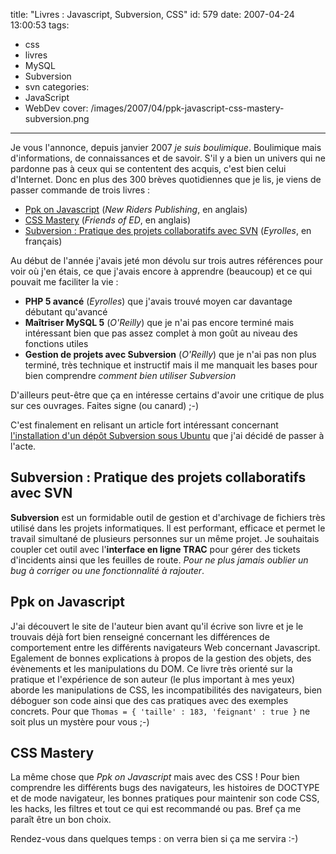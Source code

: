 title: "Livres : Javascript, Subversion, CSS"
id: 579
date: 2007-04-24 13:00:53
tags:
- css
- livres
- MySQL
- Subversion
- svn
categories:
- JavaScript
- WebDev
cover: /images/2007/04/ppk-javascript-css-mastery-subversion.png
---

Je vous l'annonce, depuis janvier 2007 _je suis boulimique_. Boulimique mais d'informations, de connaissances et de savoir. S'il y a bien un univers qui ne pardonne pas à ceux qui se contentent des acquis, c'est bien celui d'Internet. Donc en plus des 300 brèves quotidiennes que je lis, je viens de passer commande de trois livres :

*   [Ppk on Javascript](http://www.quirksmode.org/book/) (_New Riders Publishing_, en anglais)
*   [CSS Mastery](http://www.cssmastery.com/) (_Friends of ED_, en anglais)
*   [Subversion : Pratique des projets collaboratifs avec SVN](http://www.editions-eyrolles.com/Livre/9782212119190/subversion) (_Eyrolles_, en français)

<!--more-->

Au début de l'année j'avais jeté mon dévolu sur trois autres références pour voir où j'en étais, ce que j'avais encore à apprendre (beaucoup) et ce qui pouvait me faciliter la vie :

*   **PHP 5 avancé** (_Eyrolles_) que j'avais trouvé moyen car davantage débutant qu'avancé
*   **Maîtriser MySQL 5** (_O'Reilly_) que je n'ai pas encore terminé mais intéressant bien que pas assez complet à mon goût au niveau des fonctions utiles
*   **Gestion de projets avec Subversion** (_O'Reilly_) que je n'ai pas non plus terminé, très technique et instructif mais il me manquait les bases pour bien comprendre _comment bien utiliser Subversion_

D'ailleurs peut-être que ça en intéresse certains d'avoir une critique de plus sur ces ouvrages. Faites signe (ou canard) ;-)

C'est finalement en relisant un article fort intéressant concernant [l'installation d'un dépôt Subversion sous Ubuntu](http://www.biologeek.com/journal/index.php/installer-un-depot-subversion-sous-ubuntu) que j'ai décidé de passer à l'acte.

## Subversion : Pratique des projets collaboratifs avec SVN

**Subversion** est un formidable outil de gestion et d'archivage de fichiers très utilisé dans les projets informatiques. Il est performant, efficace et permet le travail simultané de plusieurs personnes sur un même projet. Je souhaitais coupler cet outil avec l'**interface en ligne TRAC** pour gérer des tickets d'incidents ainsi que les feuilles de route. _Pour ne plus jamais oublier un bug à corriger ou une fonctionnalité à rajouter_.

## Ppk on Javascript

J'ai découvert le site de l'auteur bien avant qu'il écrive son livre et je le trouvais déjà fort bien renseigné concernant les différences de comportement entre les différents navigateurs Web concernant Javascript. Egalement de bonnes explications à propos de la gestion des objets, des évènements et les manipulations du DOM. Ce livre très orienté sur la pratique et l'expérience de son auteur (le plus important à mes yeux) aborde les manipulations de CSS, les incompatibilités des navigateurs, bien déboguer son code ainsi que des cas pratiques avec des exemples concrets. Pour que `Thomas = { 'taille' : 183, 'feignant' : true }` ne soit plus un mystère pour vous ;-)

## CSS Mastery

La même chose que _Ppk on Javascript_ mais avec des CSS ! Pour bien comprendre les différents bugs des navigateurs, les histoires de DOCTYPE et de mode navigateur, les bonnes pratiques pour maintenir son code CSS, les hacks, les filtres et tout ce qui est recommandé ou pas. Bref ça me paraît être un bon choix.

Rendez-vous dans quelques temps : on verra bien si ça me servira :-)
